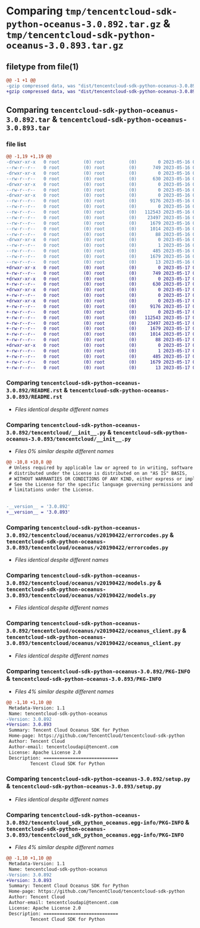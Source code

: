 # Comparing `tmp/tencentcloud-sdk-python-oceanus-3.0.892.tar.gz` & `tmp/tencentcloud-sdk-python-oceanus-3.0.893.tar.gz`

## filetype from file(1)

```diff
@@ -1 +1 @@
-gzip compressed data, was "dist/tencentcloud-sdk-python-oceanus-3.0.892.tar", last modified: Tue May 16 00:42:08 2023, max compression
+gzip compressed data, was "dist/tencentcloud-sdk-python-oceanus-3.0.893.tar", last modified: Wed May 17 03:36:52 2023, max compression
```

## Comparing `tencentcloud-sdk-python-oceanus-3.0.892.tar` & `tencentcloud-sdk-python-oceanus-3.0.893.tar`

### file list

```diff
@@ -1,19 +1,19 @@
-drwxr-xr-x   0 root         (0) root         (0)        0 2023-05-16 00:42:08.000000 tencentcloud-sdk-python-oceanus-3.0.892/
--rw-r--r--   0 root         (0) root         (0)      749 2023-05-16 00:42:08.000000 tencentcloud-sdk-python-oceanus-3.0.892/README.rst
-drwxr-xr-x   0 root         (0) root         (0)        0 2023-05-16 00:42:08.000000 tencentcloud-sdk-python-oceanus-3.0.892/tencentcloud/
--rw-r--r--   0 root         (0) root         (0)      630 2023-05-16 00:42:08.000000 tencentcloud-sdk-python-oceanus-3.0.892/tencentcloud/__init__.py
-drwxr-xr-x   0 root         (0) root         (0)        0 2023-05-16 00:42:08.000000 tencentcloud-sdk-python-oceanus-3.0.892/tencentcloud/oceanus/
--rw-r--r--   0 root         (0) root         (0)        0 2023-05-16 00:42:08.000000 tencentcloud-sdk-python-oceanus-3.0.892/tencentcloud/oceanus/__init__.py
-drwxr-xr-x   0 root         (0) root         (0)        0 2023-05-16 00:42:08.000000 tencentcloud-sdk-python-oceanus-3.0.892/tencentcloud/oceanus/v20190422/
--rw-r--r--   0 root         (0) root         (0)     9176 2023-05-16 00:42:08.000000 tencentcloud-sdk-python-oceanus-3.0.892/tencentcloud/oceanus/v20190422/errorcodes.py
--rw-r--r--   0 root         (0) root         (0)        0 2023-05-16 00:42:08.000000 tencentcloud-sdk-python-oceanus-3.0.892/tencentcloud/oceanus/v20190422/__init__.py
--rw-r--r--   0 root         (0) root         (0)   112543 2023-05-16 00:42:08.000000 tencentcloud-sdk-python-oceanus-3.0.892/tencentcloud/oceanus/v20190422/models.py
--rw-r--r--   0 root         (0) root         (0)    23497 2023-05-16 00:42:08.000000 tencentcloud-sdk-python-oceanus-3.0.892/tencentcloud/oceanus/v20190422/oceanus_client.py
--rw-r--r--   0 root         (0) root         (0)     1679 2023-05-16 00:42:08.000000 tencentcloud-sdk-python-oceanus-3.0.892/PKG-INFO
--rw-r--r--   0 root         (0) root         (0)     1014 2023-05-16 00:42:08.000000 tencentcloud-sdk-python-oceanus-3.0.892/setup.py
--rw-r--r--   0 root         (0) root         (0)       88 2023-05-16 00:42:08.000000 tencentcloud-sdk-python-oceanus-3.0.892/setup.cfg
-drwxr-xr-x   0 root         (0) root         (0)        0 2023-05-16 00:42:08.000000 tencentcloud-sdk-python-oceanus-3.0.892/tencentcloud_sdk_python_oceanus.egg-info/
--rw-r--r--   0 root         (0) root         (0)        1 2023-05-16 00:42:08.000000 tencentcloud-sdk-python-oceanus-3.0.892/tencentcloud_sdk_python_oceanus.egg-info/dependency_links.txt
--rw-r--r--   0 root         (0) root         (0)      485 2023-05-16 00:42:08.000000 tencentcloud-sdk-python-oceanus-3.0.892/tencentcloud_sdk_python_oceanus.egg-info/SOURCES.txt
--rw-r--r--   0 root         (0) root         (0)     1679 2023-05-16 00:42:08.000000 tencentcloud-sdk-python-oceanus-3.0.892/tencentcloud_sdk_python_oceanus.egg-info/PKG-INFO
--rw-r--r--   0 root         (0) root         (0)       13 2023-05-16 00:42:08.000000 tencentcloud-sdk-python-oceanus-3.0.892/tencentcloud_sdk_python_oceanus.egg-info/top_level.txt
+drwxr-xr-x   0 root         (0) root         (0)        0 2023-05-17 03:36:52.000000 tencentcloud-sdk-python-oceanus-3.0.893/
+-rw-r--r--   0 root         (0) root         (0)      749 2023-05-17 03:36:52.000000 tencentcloud-sdk-python-oceanus-3.0.893/README.rst
+drwxr-xr-x   0 root         (0) root         (0)        0 2023-05-17 03:36:52.000000 tencentcloud-sdk-python-oceanus-3.0.893/tencentcloud/
+-rw-r--r--   0 root         (0) root         (0)      630 2023-05-17 03:36:52.000000 tencentcloud-sdk-python-oceanus-3.0.893/tencentcloud/__init__.py
+drwxr-xr-x   0 root         (0) root         (0)        0 2023-05-17 03:36:52.000000 tencentcloud-sdk-python-oceanus-3.0.893/tencentcloud/oceanus/
+-rw-r--r--   0 root         (0) root         (0)        0 2023-05-17 03:36:52.000000 tencentcloud-sdk-python-oceanus-3.0.893/tencentcloud/oceanus/__init__.py
+drwxr-xr-x   0 root         (0) root         (0)        0 2023-05-17 03:36:52.000000 tencentcloud-sdk-python-oceanus-3.0.893/tencentcloud/oceanus/v20190422/
+-rw-r--r--   0 root         (0) root         (0)     9176 2023-05-17 03:36:52.000000 tencentcloud-sdk-python-oceanus-3.0.893/tencentcloud/oceanus/v20190422/errorcodes.py
+-rw-r--r--   0 root         (0) root         (0)        0 2023-05-17 03:36:52.000000 tencentcloud-sdk-python-oceanus-3.0.893/tencentcloud/oceanus/v20190422/__init__.py
+-rw-r--r--   0 root         (0) root         (0)   112543 2023-05-17 03:36:52.000000 tencentcloud-sdk-python-oceanus-3.0.893/tencentcloud/oceanus/v20190422/models.py
+-rw-r--r--   0 root         (0) root         (0)    23497 2023-05-17 03:36:52.000000 tencentcloud-sdk-python-oceanus-3.0.893/tencentcloud/oceanus/v20190422/oceanus_client.py
+-rw-r--r--   0 root         (0) root         (0)     1679 2023-05-17 03:36:52.000000 tencentcloud-sdk-python-oceanus-3.0.893/PKG-INFO
+-rw-r--r--   0 root         (0) root         (0)     1014 2023-05-17 03:36:52.000000 tencentcloud-sdk-python-oceanus-3.0.893/setup.py
+-rw-r--r--   0 root         (0) root         (0)       88 2023-05-17 03:36:52.000000 tencentcloud-sdk-python-oceanus-3.0.893/setup.cfg
+drwxr-xr-x   0 root         (0) root         (0)        0 2023-05-17 03:36:52.000000 tencentcloud-sdk-python-oceanus-3.0.893/tencentcloud_sdk_python_oceanus.egg-info/
+-rw-r--r--   0 root         (0) root         (0)        1 2023-05-17 03:36:52.000000 tencentcloud-sdk-python-oceanus-3.0.893/tencentcloud_sdk_python_oceanus.egg-info/dependency_links.txt
+-rw-r--r--   0 root         (0) root         (0)      485 2023-05-17 03:36:52.000000 tencentcloud-sdk-python-oceanus-3.0.893/tencentcloud_sdk_python_oceanus.egg-info/SOURCES.txt
+-rw-r--r--   0 root         (0) root         (0)     1679 2023-05-17 03:36:52.000000 tencentcloud-sdk-python-oceanus-3.0.893/tencentcloud_sdk_python_oceanus.egg-info/PKG-INFO
+-rw-r--r--   0 root         (0) root         (0)       13 2023-05-17 03:36:52.000000 tencentcloud-sdk-python-oceanus-3.0.893/tencentcloud_sdk_python_oceanus.egg-info/top_level.txt
```

### Comparing `tencentcloud-sdk-python-oceanus-3.0.892/README.rst` & `tencentcloud-sdk-python-oceanus-3.0.893/README.rst`

 * *Files identical despite different names*

### Comparing `tencentcloud-sdk-python-oceanus-3.0.892/tencentcloud/__init__.py` & `tencentcloud-sdk-python-oceanus-3.0.893/tencentcloud/__init__.py`

 * *Files 0% similar despite different names*

```diff
@@ -10,8 +10,8 @@
 # Unless required by applicable law or agreed to in writing, software
 # distributed under the License is distributed on an "AS IS" BASIS,
 # WITHOUT WARRANTIES OR CONDITIONS OF ANY KIND, either express or implied.
 # See the License for the specific language governing permissions and
 # limitations under the License.
 
 
-__version__ = '3.0.892'
+__version__ = '3.0.893'
```

### Comparing `tencentcloud-sdk-python-oceanus-3.0.892/tencentcloud/oceanus/v20190422/errorcodes.py` & `tencentcloud-sdk-python-oceanus-3.0.893/tencentcloud/oceanus/v20190422/errorcodes.py`

 * *Files identical despite different names*

### Comparing `tencentcloud-sdk-python-oceanus-3.0.892/tencentcloud/oceanus/v20190422/models.py` & `tencentcloud-sdk-python-oceanus-3.0.893/tencentcloud/oceanus/v20190422/models.py`

 * *Files identical despite different names*

### Comparing `tencentcloud-sdk-python-oceanus-3.0.892/tencentcloud/oceanus/v20190422/oceanus_client.py` & `tencentcloud-sdk-python-oceanus-3.0.893/tencentcloud/oceanus/v20190422/oceanus_client.py`

 * *Files identical despite different names*

### Comparing `tencentcloud-sdk-python-oceanus-3.0.892/PKG-INFO` & `tencentcloud-sdk-python-oceanus-3.0.893/PKG-INFO`

 * *Files 4% similar despite different names*

```diff
@@ -1,10 +1,10 @@
 Metadata-Version: 1.1
 Name: tencentcloud-sdk-python-oceanus
-Version: 3.0.892
+Version: 3.0.893
 Summary: Tencent Cloud Oceanus SDK for Python
 Home-page: https://github.com/TencentCloud/tencentcloud-sdk-python
 Author: Tencent Cloud
 Author-email: tencentcloudapi@tencent.com
 License: Apache License 2.0
 Description: ============================
         Tencent Cloud SDK for Python
```

### Comparing `tencentcloud-sdk-python-oceanus-3.0.892/setup.py` & `tencentcloud-sdk-python-oceanus-3.0.893/setup.py`

 * *Files identical despite different names*

### Comparing `tencentcloud-sdk-python-oceanus-3.0.892/tencentcloud_sdk_python_oceanus.egg-info/PKG-INFO` & `tencentcloud-sdk-python-oceanus-3.0.893/tencentcloud_sdk_python_oceanus.egg-info/PKG-INFO`

 * *Files 4% similar despite different names*

```diff
@@ -1,10 +1,10 @@
 Metadata-Version: 1.1
 Name: tencentcloud-sdk-python-oceanus
-Version: 3.0.892
+Version: 3.0.893
 Summary: Tencent Cloud Oceanus SDK for Python
 Home-page: https://github.com/TencentCloud/tencentcloud-sdk-python
 Author: Tencent Cloud
 Author-email: tencentcloudapi@tencent.com
 License: Apache License 2.0
 Description: ============================
         Tencent Cloud SDK for Python
```


